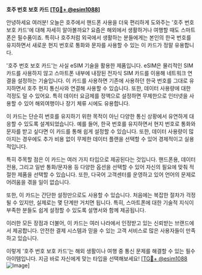 **호주 번호 보호 카드 [[TG💪+ @esim1088](https://t.me/s/esim1088)]**

안녕하세요 여러분! 오늘은 호주에서 핸드폰 사용을 더욱 편리하게 도와주는 '호주 번호 보호 카드'에 대해 자세히 알아볼까요? 요즘은 해외에서 생활하거나 여행할 때도 스마트폰은 필수품이죠. 특히나 호주처럼 외국에서 생활하는 분들에게는 본인의 한국 번호를 유지하면서 새로운 현지 번호로 통화와 문자를 사용할 수 있는 이 카드가 정말 유용합니다.

'호주 번호 보호 카드'는 사실 eSIM 기술을 활용한 제품입니다. eSIM은 물리적인 SIM 카드를 사용하지 않고 스마트폰 내부에 내장된 전자식 SIM 카드를 이용해 네트워크 연결을 설정하는 기술입니다. 이 카드를 사용하면 기존에 사용하던 한국 번호를 그대로 유지하면서 호주 현지 통신사와 연결해 사용할 수 있습니다. 또한, 데이터 사용량에 대한 걱정도 덜 수 있어요. 특히 데이터 요금제를 정액으로 설정하면 무제한으로 인터넷을 사용할 수 있어 해외여행이나 장기 체류 시에도 유용합니다.

이 카드는 단순히 번호를 유지하기 위한 목적이 아닌 다양한 통신 상황에서 유연하게 대응할 수 있도록 설계되었습니다. 예를 들어, 한국 번호를 유지하면서 현지 번호로 통화와 문자를 받고 싶다면 이 카드를 통해 쉽게 설정할 수 있습니다. 또한, 데이터 사용량이 많아지는 경우에도 추가 비용 없이 무제한 데이터 플랜을 선택할 수 있어 경제적이고 실용적입니다.

특히 주목할 점은 이 카드는 여러 가지 타입으로 제공된다는 것입니다. 핸드폰용, 데이터 전용, 그리고 일반 통화/문자용 등 다양한 옵션을 선택할 수 있어 자신의 필요에 맞춰 적절한 제품을 선택할 수 있습니다. 또한, 다국어 고객센터를 운영하고 있어 언어의 문제로 어려움을 겪을 일이 없습니다.

또한, 이 카드는 간단한 설정만으로도 사용할 수 있습니다. 처음에는 복잡한 절차가 걱정될 수 있지만, 실제로는 몇 단계만 거치면 됩니다. 특히, 스마트폰에 대한 기술적 지식이 부족한 분들도 쉽게 설정할 수 있도록 설명서와 함께 제공됩니다.

이러한 모든 장점과 더불어, 이 카드는 여러 나라에서 인정받고 있는 신뢰받는 브랜드에서 제공합니다. 안전한 결제 시스템과 믿을 수 있는 고객 서비스로 많은 사용자들이 만족하고 있습니다. 

이렇게 '호주 번호 보호 카드'는 해외 생활이나 여행 중 통신 문제를 해결할 수 있는 필수 아이템입니다. 지금 바로 자신에게 맞는 타입을 선택해보세요! [[TG💪+ @esim1088](https://t.me/s/esim1088) ![Image](https://i.postimg.cc/Y0z9fWf4/image.png)]